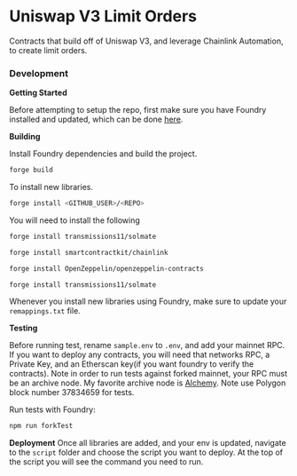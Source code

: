 # Uniswap V3 Limit Orders

Contracts that build off of Uniswap V3, and leverage Chainlink Automation, to create limit orders.

### Development

**Getting Started**

Before attempting to setup the repo, first make sure you have Foundry installed and updated, which can be done [here](https://github.com/foundry-rs/foundry#installation).

**Building**

Install Foundry dependencies and build the project.

```bash
forge build
```

To install new libraries.

```bash
forge install <GITHUB_USER>/<REPO>
```

You will need to install the following

```bash
forge install transmissions11/solmate
```

```bash
forge install smartcontractkit/chainlink
```

```bash
forge install OpenZeppelin/openzeppelin-contracts
```

```bash
forge install transmissions11/solmate
```

Whenever you install new libraries using Foundry, make sure to update your `remappings.txt` file.

**Testing**

Before running test, rename `sample.env` to `.env`, and add your mainnet RPC. If you want to deploy any contracts, you will need that networks RPC, a Private Key, and an Etherscan key(if you want foundry to verify the contracts).
Note in order to run tests against forked mainnet, your RPC must be an archive node. My favorite archive node is [Alchemy](https://www.alchemy.com). Note use Polygon block number 37834659 for tests.

Run tests with Foundry:

```bash
npm run forkTest
```

**Deployment**
Once all libraries are added, and your env is updated, navigate to the `script` folder and choose the script you want to deploy.
At the top of the script you will see the command you need to run.
